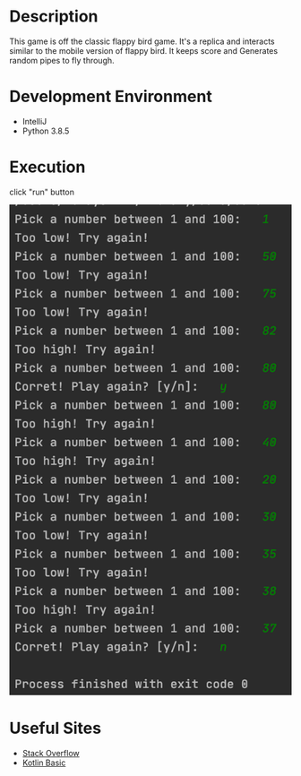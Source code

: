 # Description
This game is off the classic flappy bird game. It's a replica and interacts similar to the mobile version of flappy bird. It keeps score and Generates random pipes to fly through.

# Development Environment
* IntelliJ
* Python 3.8.5

# Execution
click "run" button

![alt text](program_running.png)

# Useful Sites
* [Stack Overflow](https://stackoverflow.com)
* [Kotlin Basic](https://www.programiz.com/kotlin-programming/input-output)

